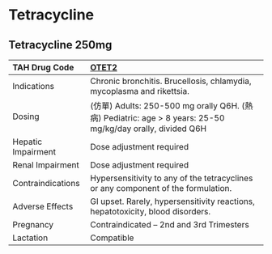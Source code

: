# Tetracycline

## Tetracycline 250mg

| TAH Drug Code      | [OTET2](https://www.tahsda.org.tw/drugs/hissearch.php?drug_code=OTET2)                                 |
|:-------------------|:-------------------------------------------------------------------------------------------------------|
| Indications        | Chronic bronchitis. Brucellosis, chlamydia, mycoplasma and rikettsia.                                  |
| Dosing             | (仿單) Adults: 250-500 mg orally Q6H. (熱病) Pediatric: age > 8 years: 25-50 mg/kg/day orally, divided Q6H |
| Hepatic Impairment | Dose adjustment required                                                                               |
| Renal Impairment   | Dose adjustment required                                                                               |
| Contraindications  | Hypersensitivity to any of the tetracyclines or any component of the formulation.                      |
| Adverse Effects    | GI upset. Rarely, hypersensitivity reactions, hepatotoxicity, blood disorders.                         |
| Pregnancy          | Contraindicated – 2nd and 3rd Trimesters                                                               |
| Lactation          | Compatible                                                                                             |

